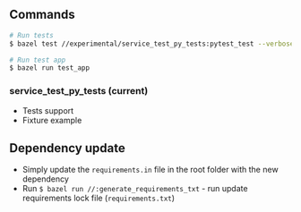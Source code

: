 ## Commands

```sh
# Run tests
$ bazel test //experimental/service_test_py_tests:pytest_test --verbose_failures

# Run test app
$ bazel run test_app
```

### service_test_py_tests (current)

- Tests support
- Fixture example

## Dependency update
- Simply update the `requirements.in` file in the root folder with the new dependency
- Run `$ bazel run //:generate_requirements_txt` - run update requirements lock file (`requirements.txt`)
